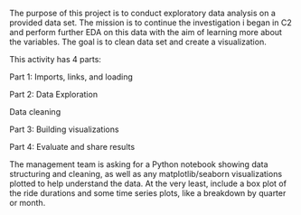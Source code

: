 The purpose of this project is to conduct exploratory data analysis on a provided data set. The mission is to continue the investigation i began in C2 and perform further EDA on this data with the aim of learning more about the variables.
The goal is to clean data set and create a visualization.

This activity has 4 parts:

Part 1: Imports, links, and loading

Part 2: Data Exploration

Data cleaning

Part 3: Building visualizations

Part 4: Evaluate and share results

The management team is asking for a Python notebook showing data structuring and cleaning, as well as any matplotlib/seaborn visualizations plotted to help understand the data. At the very least, include a box plot of the ride durations and some time series plots, like a breakdown by quarter or month.
